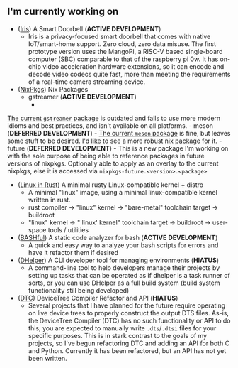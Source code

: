 
## I'm currently working on
- ([Iris](#iris))               A Smart Doorbell (**ACTIVE DEVELOPMENT**)
    - Iris is a privacy-focused smart doorbell that comes with native IoT/smart-home
support. Zero cloud, zero data misuse. The first prototype version uses the MangoPi,
a RISC-V based single-board computer (SBC) comparable to that of the raspberry pi 0w.
It has on-chip video acceleration hardware extensions, so it can encode and decode
video codecs quite fast, more than meeting the requirements of a real-time camera
streaming device.
- ([NixPkgs](#nixpkgs))         Nix Packages
    - gstreamer (**ACTIVE DEVELOPMENT**)
        - <a href="https://github.com/NixOS/nixpkgs/blob/nixos-23.11/pkgs/development/libraries/gstreamer/default.nix" target="_blank">
The current <code>gstreamer</code> package</a>
is outdated and fails to use more modern idioms and best practices, and isn't available on all
platforms.
    - meson (**DEFERRED DEVELOPMENT**)
        - <a href="https://github.com/NixOS/nixpkgs/blob/nixos-23.11/pkgs/by-name/me/meson/package.nix" target="_blank">
The current <code>meson</code> package</a>
is fine, but leaves some stuff to be desired. I'd like to see a more robust nix package for it.
    - future (**DEFERRED DEVELOPMENT**)
        - This is a new package I'm working on with the sole purpose of being able to reference packages in future versions of nixpkgs. Optionally able to apply as an overlay to the current
nixpkgs, else it is accessed via `nixpkgs-future.<version>.<package>`
- ([Linux in Rust](#rs-linux))  A minimal rusty Linux-compatible kernel + distro
    - A minimal "linux" image, using a minimal linux-compatible kernel written in rust.
    - rust compiler -> "linux" kernel -> "bare-metal" toolchain target -> buildroot
    - "linux" kernel -> "'linux' kernel" toolchain target -> buildroot -> user-space tools / utilities
- ([BASHful](#bashful))         A static code analyzer for bash (**ACTIVE DEVELOPMENT**)
    - A quick and easy way to analyze your bash scripts for errors and have it refactor
them if desired
- ([DHelper](#dhelper))         A CLI developer tool for managing environments
(**HIATUS**)
    - A command-line tool to help developers manage their projects by setting up tasks that
can be operated as if dhelper is a task runner of sorts, or you can use DHelper as a full
build system (build system functionality still being developed)
- ([DTC](#dtc))                 DeviceTree Compiler Refactor and API (**HIATUS**)
    - Several projects that I have planned for the future require operating on live device trees
to properly construct the output DTS files. As-is, the DeviceTree Compiler (DTC) has no such
functionality or API to do this; you are expected to manually write `.dts`/`.dtsi` files for
your specific purposes. This is in stark contrast to the goals of my projects, so I've begun
refactoring DTC and adding an API for both C and Python. Currently it has been refactored, but
an API has not yet been written.

